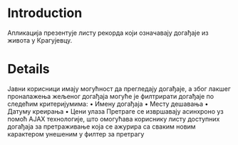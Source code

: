 # Introduction #

Апликација презентује листу рекорда који означавају догађаје из живота у Крагујевцу.



# Details #

Јавни корисници имају могућност да прегледају догађаје, а због лакшег проналажења  жељеног догађаја могуће је филтрирати догађаје по следећим критеријумима:
•	Имену догађаја
•	Месту дешавања
•	Датуму креирања
•	Цени улаза
Претраге се извршавају асинхроно уз помоћ AJAX технологије, што омогућава кориснику листу доступних догађаја за претраживање која се ажурира са сваким новим карактером унешеним у филтер за претрагу
